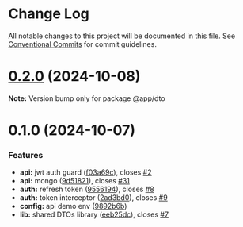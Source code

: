 # Change Log

All notable changes to this project will be documented in this file.
See [Conventional Commits](https://conventionalcommits.org) for commit guidelines.

# [0.2.0](https://github.com/modernweb-pl/vue-nest-monorepo/compare/v0.1.0...v0.2.0) (2024-10-08)

**Note:** Version bump only for package @app/dto

# 0.1.0 (2024-10-07)

### Features

* **api:** jwt auth guard ([f03a69c](https://github.com/modernweb-pl/vue-nest-monorepo/commit/f03a69cf00210deace671d32658155bf06afff5e)), closes [#2](https://github.com/modernweb-pl/vue-nest-monorepo/issues/2)
* **api:** mongo ([9d51821](https://github.com/modernweb-pl/vue-nest-monorepo/commit/9d518214ddbcbfdb8680c061ebca19dcbbd1906e)), closes [#31](https://github.com/modernweb-pl/vue-nest-monorepo/issues/31)
* **auth:** refresh token ([9556194](https://github.com/modernweb-pl/vue-nest-monorepo/commit/955619495669c0ea32eb580997e9471e859cc1e8)), closes [#8](https://github.com/modernweb-pl/vue-nest-monorepo/issues/8)
* **auth:** token interceptor ([2ad3bd0](https://github.com/modernweb-pl/vue-nest-monorepo/commit/2ad3bd07d69a820882484f6d49868ac38ed32ec3)), closes [#9](https://github.com/modernweb-pl/vue-nest-monorepo/issues/9)
* **config:** api demo env ([9892b6b](https://github.com/modernweb-pl/vue-nest-monorepo/commit/9892b6b2876691f6d20b04a8ead60d2aa03abd6f))
* **lib:** shared DTOs library ([eeb25dc](https://github.com/modernweb-pl/vue-nest-monorepo/commit/eeb25dc1a6f6744dc4ff8619304381114f6af082)), closes [#7](https://github.com/modernweb-pl/vue-nest-monorepo/issues/7)
